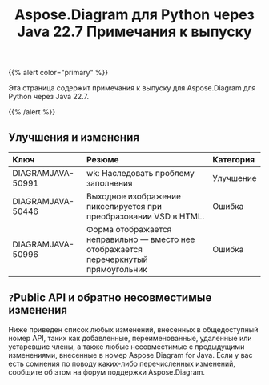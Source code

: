 ﻿---
title: Aspose.Diagram для Python через Java 22.7 Примечания к выпуску
type: docs
weight: 21
url: /ru/java/aspose-diagram-for-python-via-java-22-7-release-notes/
---
{{% alert color="primary" %}}

Эта страница содержит примечания к выпуску для Aspose.Diagram для Python через Java 22.7.

{{% /alert %}}
## **Улучшения и изменения**  ##

|**Ключ**|**Резюме**|**Категория**|
|:- |:- |:- |
|DIAGRAMJAVA-50991|wk: Наследовать проблему заполнения|Улучшение|
|DIAGRAMJAVA-50446|Выходное изображение пикселируется при преобразовании VSD в HTML.|Ошибка|
|DIAGRAMJAVA-50996|Форма отображается неправильно — вместо нее отображается перечеркнутый прямоугольник|Ошибка|

## `?`**Public API и обратно несовместимые изменения**
Ниже приведен список любых изменений, внесенных в общедоступный номер API, таких как добавленные, переименованные, удаленные или устаревшие члены, а также любые несовместимые с предыдущими изменениями, внесенные в номер Aspose.Diagram for Java. Если у вас есть сомнения по поводу каких-либо перечисленных изменений, сообщите об этом на форум поддержки Aspose.Diagram.

